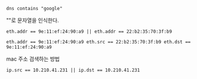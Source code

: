 
```shell
dns contains "google"
```

""로 문자열을 인식한다.

```shell
eth.addr == 9e:11:ef:24:90:a9 || eth.addr == 22:b2:35:70:3f:b9
```

```shell
eth.addr == 9e:11:ef:24:90:a9 eth.src == 22:b2:35:70:3f:b9 eth.dst == 9e:11:ef:24:90:a9
```

mac 주소 검색하는 방법

```shell
ip.src == 10.210.41.231 || ip.dst == 10.210.41.231
```

